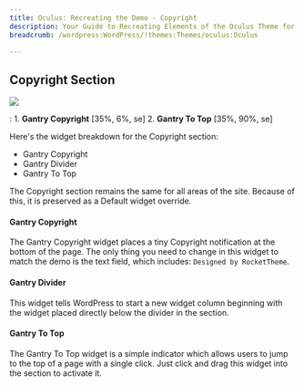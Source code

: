 ```yaml
---
title: Oculus: Recreating the Demo - Copyright
description: Your Guide to Recreating Elements of the Oculus Theme for WordPress
breadcrumb: /wordpress:WordPress/!themes:Themes/oculus:Oculus

---
```


Copyright Section
-----

![][demo]

:	1. **Gantry Copyright** [35%, 6%, se]
	2. **Gantry To Top** [35%, 90%, se]

Here's the widget breakdown for the Copyright section:

* Gantry Copyright
* Gantry Divider
* Gantry To Top

The Copyright section remains the same for all areas of the site. Because of this, it is preserved as a Default widget override.

#### Gantry Copyright

The Gantry Copyright widget places a tiny Copyright notification at the bottom of the page. The only thing you need to change in this widget to match the demo is the text field, which includes: `Designed by RocketTheme`. 

#### Gantry Divider

This widget tells WordPress to start a new widget column beginning with the widget placed directly below the divider in the section.

#### Gantry To Top

The Gantry To Top widget is a simple indicator which allows users to jump to the top of a page with a single click. Just click and drag this widget into the section to activate it.

[demo]: assets/demo_11.jpeg